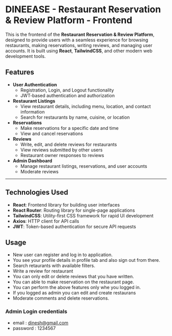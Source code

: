 # DINEEASE - Restaurant Reservation & Review Platform - Frontend

This is the frontend of the **Restaurant Reservation & Review Platform**, designed to provide users with a seamless experience for browsing restaurants, making reservations, writing reviews, and managing user accounts. It is built using **React**, **TailwindCSS**, and other modern web development tools.

## Features

- **User Authentication**
  - Registration, Login, and Logout functionality
  - JWT-based authentication and authorization
- **Restaurant Listings**
  - View restaurant details, including menu, location, and contact information
  - Search for restaurants by name, cuisine, or location
- **Reservations**
  - Make reservations for a specific date and time
  - View and cancel reservations
- **Reviews**
  - Write, edit, and delete reviews for restaurants
  - View reviews submitted by other users
  - Restaurant owner responses to reviews
- **Admin Dashboard**
  - Manage restaurant listings, reservations, and user accounts
  - Moderate reviews

---

## Technologies Used

- **React**: Frontend library for building user interfaces
- **React Router**: Routing library for single-page applications
- **TailwindCSS**: Utility-first CSS framework for rapid UI development
- **Axios**: HTTP client for API calls
- **JWT**: Token-based authentication for secure API requests

## Usage

- New user can register and log in to application.
- You see your profile details in profile tab and also sign out from there.
- Search retaurants with available filters.
- Write a review for restaurant
- You can only edit or delete reviews that you have written.
- You can able to make reservation on the restaurant page.
- You can perform the above features only whe you logged in.
- If you logged as admin you can edit and create restaurans
- Moderate comments and delete reservations.

### Admin Login credentials

- email : dinesh@gmail.com
- password : 1234567
